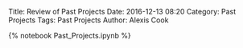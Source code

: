 Title: Review of Past Projects
Date: 2016-12-13 08:20
Category: Past Projects
Tags: Past Projects
Author: Alexis Cook

{% notebook Past_Projects.ipynb %}